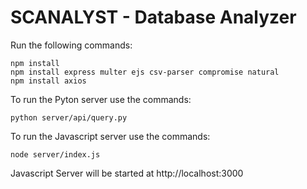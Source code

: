 # SCANALYST - Database Analyzer
Run the following commands:
<br />
```
npm install
npm install express multer ejs csv-parser compromise natural
npm install axios
```

To run the Pyton server use the commands:
```
python server/api/query.py
```

To run the Javascript server use the commands:
```
node server/index.js
```

Javascript Server will be started at http://localhost:3000
